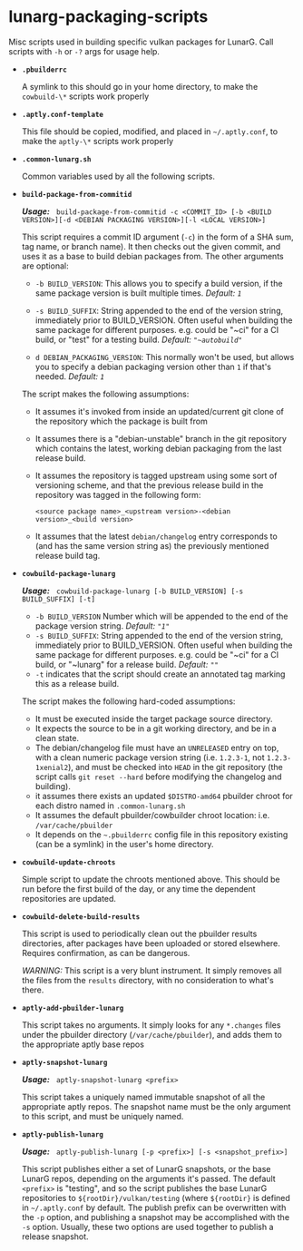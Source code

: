 # lunarg-packaging-scripts
Misc scripts used in building specific vulkan packages for LunarG.  Call scripts
with `-h` or `-?` args for usage help.

- **`.pbuilderrc`**

    A symlink to this should go in your home directory, to make the
    `cowbuild-\*` scripts work properly

- **`.aptly.conf-template`**

    This file should be copied, modified, and placed in `~/.aptly.conf`, to make
    the `aptly-\*` scripts work properly

- **`.common-lunarg.sh`**

    Common variables used by all the following scripts.

- **`build-package-from-commitid`**

    **_Usage:_** &nbsp; `build-package-from-commitid -c <COMMIT_ID> [-b <BUILD VERSION>][-d <DEBIAN PACKAGING VERSION>][-l <LOCAL VERSION>]`

    This script requires a commit ID argument (`-c`) in the form of a SHA sum,
    tag name, or branch name).  It then checks out the given commit, and uses it
    as a base to build debian packages from.  The other arguments are optional:
    
    - `-b BUILD_VERSION`: This allows you to specify a build version, if the
      same package version is built multiple times.  _Default: `1`_

    - `-s BUILD_SUFFIX`: String appended to the end of the version string,
      immediately prior to BUILD_VERSION. Often useful when building the same
      package for different purposes.  e.g. could be "~ci" for a CI build,
      or "test" for a testing build.  _Default: `"~autobuild"`_

    - `d DEBIAN_PACKAGING_VERSION`: This normally won't be used, but allows you
      to specify a debian packaging version other than `1` if that's needed.
      _Default: `1`_

    The script makes the following assumptions:

    - It assumes it's invoked from inside an updated/current git clone of the
      repository which the package is built from
    - It assumes there is a "debian-unstable" branch in the git repository which
      contains the latest, working debian packaging from the last release build.
    - It assumes the repository is tagged upstream using some sort of versioning
      scheme, and that the previous release build in the repository was tagged
      in the following form:

      `<source package name>_<upstream version>-<debian version>_<build version>`
    - It assumes that the latest `debian/changelog` entry corresponds to (and
      has the same version string as) the previously mentioned release build tag.

- **`cowbuild-package-lunarg`**

    **_Usage:_** &nbsp; `cowbuild-package-lunarg [-b BUILD_VERSION] [-s BUILD_SUFFIX] [-t]`

    - `-b BUILD_VERSION` Number which will be appended to the end of the package
      version string. _Default: `"1"`_
    - `-s BUILD_SUFFIX`: String appended to the end of the version string,
      immediately prior to BUILD_VERSION. Often useful when building the same
      package for different purposes.  e.g. could be "~ci" for a CI build,
      or "~lunarg" for a release build.  _Default: `""`_
    - `-t` indicates that the script should create an annotated tag marking this
      as a release build.
    
    The script makes the following hard-coded assumptions:

    - It must be executed inside the target package source directory.
    - It expects the source to be in a git working directory, and be in a clean state.
    - The debian/changelog file must have an `UNRELEASED` entry on top, with a
      clean numeric package version string (i.e. `1.2.3-1`, not
      `1.2.3-1xenial2`), and must be checked into `HEAD` in the git repository
      (the script calls `git reset --hard` before modifying the changelog and
      building).
    - it assumes there exists an updated `$DISTRO-amd64` pbuilder chroot for
      each distro named in `.common-lunarg.sh`
    - It assumes the default pbuilder/cowbuilder chroot location: i.e.
      `/var/cache/pbuilder`
    - It depends on the `~.pbuilderrc` config file in this repository existing
      (can be a symlink) in the user's home directory.

- **`cowbuild-update-chroots`**

    Simple script to update the chroots mentioned above.  This should be run
    before the first build of the day, or any time the dependent repositories
    are updated.

- **`cowbuild-delete-build-results`**

    This script is used to periodically clean out the pbuilder results
    directories, after packages have been uploaded or stored elsewhere. Requires
    confirmation, as can be dangerous.

    *WARNING:* This script is a very blunt instrument. It simply removes all the
    files from the `results` directory, with no consideration to what's there.

- **`aptly-add-pbuilder-lunarg`**

    This script takes no arguments.  It simply looks for any `*.changes` files
    under the pbuilder directory (`/var/cache/pbuilder`), and adds them to the
    appropriate aptly base repos

- **`aptly-snapshot-lunarg`**

    **_Usage:_** &nbsp; `aptly-snapshot-lunarg <prefix>`

    This script takes a uniquely named immutable snapshot of all the appropriate
    aptly repos.  The snapshot name must be the only argument to this script,
    and must be uniquely named.

- **`aptly-publish-lunarg`**

    **_Usage:_** &nbsp; `aptly-publish-lunarg [-p <prefix>] [-s <snapshot_prefix>]`

    This script publishes either a set of LunarG snapshots, or the base LunarG
    repos, depending on the arguments it's passed.  The default `<prefix>` is
    "testing", and so the script publishes the base LunarG repositories to
    `${rootDir}/vulkan/testing` (where `${rootDir}` is defined in
    `~/.aptly.conf` by default.  The publish prefix can be overwritten with the
    `-p` option, and publishing a snapshot may be accomplished with the `-s`
    option.  Usually, these two options are used together to publish a release
    snapshot.
